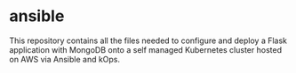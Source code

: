 # ansible
This repository contains all the files needed to configure and deploy a Flask application with MongoDB onto a self managed Kubernetes cluster hosted on AWS via Ansible and kOps.


